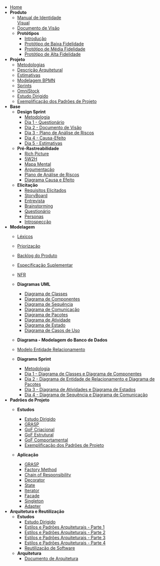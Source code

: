 - [Home](/)
- **Produto**
  - [Manual de Identidade<br> Visual](Product/ManualId.md)
  - [Documento de Visão](Product/DocVisão.md)
  - **Protótipos**
    - [Introdução](Product/Prototipos.md)
    - [Protótipo de Baixa Fidelidade](Product/PrototipoBaixa.md)
    - [Protótipo de Média Fidelidade](Product/PrototipoMedia.md)
    - [Protótipo de Alta Fidelidade](Product/PrototipoAlta.md)
- **Projeto**
  - [Metodologias](Project/Metodologias.md)
  - [Descrição Arquitetural](Modeling/DescricaoArquitetural.md)
  - [Estimativas](Project/Evaluation.md)
  - [Modelagem BPMN](Project/ModelagemBPMN.md)
  - [Sprints](Index/sprintsIndex.md)
  - [OmniStock](Project/Omnistock.md)
  - [Estudo Dirigido](Project/EstudoDirigido.md)
  - [Exemplificação dos Padrões de Projeto](Project/ExemplificacaoPadroesDeProjeto.md)
- **Base**
  - **Design Sprint**
    - [Metodologia](DesignSprint/DesignSprint.md)
    - [Dia 1 - Questionário](DesignSprint/dia1.md)
    - [Dia 2 - Documento de Visão](DesignSprint/dia2.md)
    - [Dia 3 - Plano de Análise de Riscos](DesignSprint/dia3.md)
    - [Dia 4 - Causa-Efeito](DesignSprint/dia4.md)
    - [Dia 5 - Estimativas](DesignSprint/dia5.md)
  - **Pré-Rastreabilidade**
    - [Rich Picture](preTraceability/RichPicture.md)
    - [5W2H](preTraceability/5W2H.md)
    - [Mapa Mental](preTraceability/MapaMental.md)
    - [Argumentação](preTraceability/Argumentacao.md)
    - [Plano de Análise de Riscos](preTraceability/PlanAnaliseRiscos.md)
    - [Diagrama Causa e Efeito](preTraceability/causaEfeito.md)
  - **Elicitação**
    - [Requisitos Elicitados](Elicitation/RequisitosElicitados.md)
    - [StoryBoard](Elicitation/StoryBoard.md)
    - [Entrevista](Elicitation/Entrevista.md)
    - [Brainstorming](Elicitation/Brainstorming.md)
    - [Questionário](Elicitation/Questionario.md)
    - [Personas](Elicitation/Personas.md)
    - [Introspecção](Elicitation/Introspeccao.md)
- **Modelagem**
  - [Léxicos](Modeling/Lexico.md)
  - [Priorização](Modeling/Priorizacao.md)
  - [Backlog do Produto](Modeling/Backlog.md)
  - [Especificação Suplementar](Modeling/EspecificacaoSuplementar.md)   
  - [NFR](Modeling/NFR.md)
  
  - **Diagramas UML**
    - [Diagrama de Classes](Modeling/Diagrams/Classes.md)
    - [Diagrama de Componentes](Modeling/Diagrams/Componentes.md)
    - [Diagrama de Sequência](Modeling/Diagrams/Sequencia.md)
    - [Diagrama de Comunicação](Modeling/Diagrams/Comunicacao.md)
    - [Diagrama de Pacotes](Modeling/Diagrams/Pacotes.md)
    - [Diagrama de Atividade](Modeling/Diagrams/Atividades.md)
    - [Diagrama de Estado](Modeling/Diagrams/Estado.md)
    - [Diagrama de Casos de Uso](Modeling/CasosUso/CasosUso.md)
  -  **Diagrama - Modelagem do Banco de Dados**
    - [Modelo Entidade Relacionamento](Modeling/Diagrams/EntidadeRelacionamento.md)
  - **Diagrams Sprint**
    - [Metodologia](Modeling/Diagrams/Diagrams.md) 
    - [Dia 1 - Diagrama de Classes e Diagrama de Componentes](Modeling/Diagrams/dias/dia1.md)
    - [Dia 2 - Diagrama de Entidade de Relacionamento e Diagrama de Pacotes](Modeling/Diagrams/dias/dia2.md)
    - [Dia 3 - Diagrama de Atividades e Diagrama de Estados](Modeling/Diagrams/dias/dia3.md)
    - [Dia 4 - Diagrama de Sequência e Diagrama de Comunicação](Modeling/Diagrams/dias/dia4.md)
- **Padrões de Projeto** 
  - **Estudos**
    - [Estudo Dirigido](Project/EstudoDirigido.md)
    - [GRASP](Project/Estudos/GRASP.md)
    - [GoF Criacional](Project/Estudos/criacional.md)
    - [GoF Estrutural](Project/Estudos/estrutural.md)
    - [GoF Comportamental](Project/Estudos/comportamental.md)
    - [Exemplificação dos Padrões de Projeto](Project/ExemplificacaoPadroesDeProjeto.md)

  - **Aplicação**
    - [GRASP](DesignPatterns/GRASP.md)
    - [Factory Method](DesignPatterns/FactoryMethod.md)
    - [Chain of Responsibility](DesignPatterns/ChainResponsibility.md)
    - [Decorator](DesignPatterns/Decorator.md)
    - [State](DesignPatterns/State.md)
    - [Iterator](DesignPatterns/Iterator.md)
    - [Facade](DesignPatterns/Facade.md)
    - [Singleton](DesignPatterns/Singleton.md)
    - [Adapter](DesignPatterns/Adapter.md)
- **Arquitetura e Reutilização**
  - **Estudos**
    - [Estudo Dirigido](Architecture/EstudoDirigido/EstudoDirigido.md)
    - [Estilos e Padrões Arquiteturais - Parte 1](Architecture/EstudoDirigido/parte1.md)
    - [Estilos e Padrões Arquiteturais - Parte 2](Architecture/EstudoDirigido/parte2.md)
    - [Estilos e Padrões Arquiteturais - Parte 3](Architecture/EstudoDirigido/parte3.md)
    - [Estilos e Padrões Arquiteturais - Parte 4](Architecture/EstudoDirigido/parte4.md)
    - [Reutilização de Software](Architecture/EstudoDirigido/reutilizacao.md)
  - **Arquitetura**
    - [Documento de Arquitetura](Architecture/das.md)    